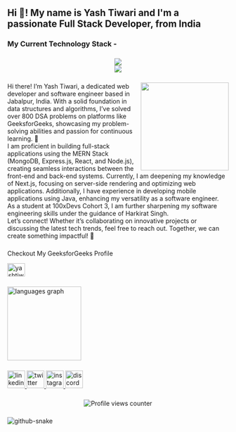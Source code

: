 <h2 align="left">Hi 👋! My name is Yash Tiwari and I'm a passionate Full Stack Developer, from India</h2>

###

<h3 align="left">My Current Technology Stack -</h3>

###

<!-- Polished Icons Section -->
<p align="center">
  <img src="https://skillicons.dev/icons?i=c,cpp,java,python,html,css,tailwind,js,ts,react,nextjs,materialui,jquery,nodejs,express,mongodb,mysql,postgres,firebase,appwrite,threejs,socketio" /><br/>
  <img src="https://skillicons.dev/icons?i=git,github,gitlab,linux,postman,vscode,androidstudio,eclipse,idea,pycharm,gradle,npm,gcp,aws,figma,canva" />
</p>

###

<img align="right" height="200" src="https://camo.githubusercontent.com/2366b34bb903c09617990fb5fff4622f3e941349e846ddb7e73df872a9d21233/68747470733a2f2f63646e2e6472696262626c652e636f6d2f75736572732f3733303730332f73637265656e73686f74732f363538313234332f6176656e746f2e676966"  />

###

<p align="left">Hi there! I’m Yash Tiwari, a dedicated web developer and software engineer based in Jabalpur, India. With a solid foundation in data structures and algorithms, I’ve solved over 800 DSA problems on platforms like GeeksforGeeks, showcasing my problem-solving abilities and passion for continuous learning. 🚀
<br>
I am proficient in building full-stack applications using the MERN Stack (MongoDB, Express.js, React, and Node.js), creating seamless interactions between the front-end and back-end systems. Currently, I am deepening my knowledge of Next.js, focusing on server-side rendering and optimizing web applications. Additionally, I have experience in developing mobile applications using Java, enhancing my versatility as a software engineer.
<br>
As a student at 100xDevs Cohort 3, I am further sharpening my software engineering skills under the guidance of Harkirat Singh.
<br>
Let’s connect! Whether it’s collaborating on innovative projects or discussing the latest tech trends, feel free to reach out. Together, we can create something impactful! 🌟
</p>

###

<p align="left">Checkout My GeeksforGeeks Profile </p><a href="https://www.geeksforgeeks.org/user/yashtiwari912/" target="blank"><img align="center" src="https://raw.githubusercontent.com/rahuldkjain/github-profile-readme-generator/master/src/images/icons/Social/geeks-for-geeks.svg" alt="yashtiwari912" height="30" width="40" /></a>

###

<div align="left">
  <img src="https://github-readme-stats.vercel.app/api/top-langs?username=yashtiwari912&locale=en&hide_title=false&layout=compact&card_width=320&langs_count=6&theme=rose_pine&hide_border=true&order=2" height="168" alt="languages graph"  />
</div>

###

<div align="left">
  <a href="https://www.linkedin.com/in/yash-tiwari-237312287/" target="_blank">
    <img src="https://skillicons.dev/icons?i=linkedin" width="40" height="40" alt="linkedin logo" />
  </a>
  <a href="https://x.com/Yash_Tiwari912" target="_blank">
    <img src="https://skillicons.dev/icons?i=twitter" width="40" height="40" alt="twitter logo" />
  </a>
  <a href="https://www.instagram.com/yash_._tiwari?igsh=MXNwdnRmOW5peTMybw==" target="_blank">
    <img src="https://skillicons.dev/icons?i=instagram" width="40" height="40" alt="instagram logo" />
  </a>
  <a href="https://discord.gg/YOUR_DISCORD" target="_blank">
    <img src="https://skillicons.dev/icons?i=discord" width="40" height="40" alt="discord logo" />
  </a>
</div>

###

<!-- Fixed working profile counter -->
<div align="center">
  <img src="https://komarev.com/ghpvc/?username=yashtiwari912&label=Profile%20Views&color=blueviolet&style=for-the-badge" alt="Profile views counter" />
</div>

###

<picture>
  <source media="(prefers-color-scheme: dark)" srcset="https://raw.githubusercontent.com/tobiasmeyhoefer/tobiasmeyhoefer/output/github-snake-dark.svg" />
  <source media="(prefers-color-scheme: light)" srcset="https://raw.githubusercontent.com/tobiasmeyhoefer/tobiasmeyhoefer/output/github-snake.svg" />
  <img alt="github-snake" src="https://raw.githubusercontent.com/tobiasmeyhoefer/tobiasmeyhoefer/output/github-snake.svg" />
</picture>

###
